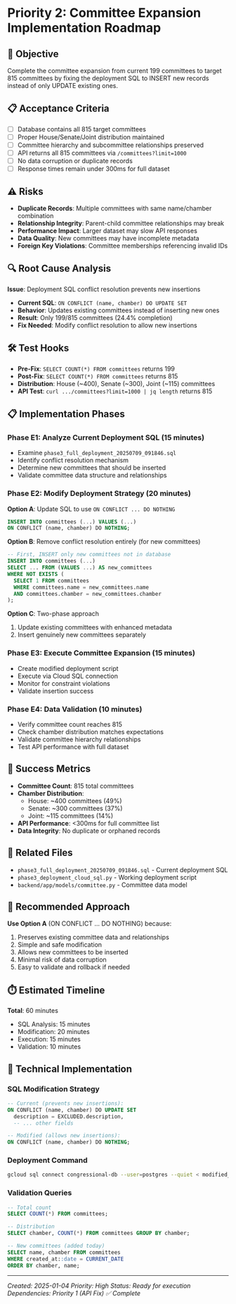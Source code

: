 # Priority 2: Committee Expansion Implementation Roadmap

## 🎯 Objective
Complete the committee expansion from current 199 committees to target 815 committees by fixing the deployment SQL to INSERT new records instead of only UPDATE existing ones.

## 📋 Acceptance Criteria
- [ ] Database contains all 815 target committees
- [ ] Proper House/Senate/Joint distribution maintained
- [ ] Committee hierarchy and subcommittee relationships preserved
- [ ] API returns all 815 committees via `/committees?limit=1000`
- [ ] No data corruption or duplicate records
- [ ] Response times remain under 300ms for full dataset

## ⚠️ Risks
- **Duplicate Records**: Multiple committees with same name/chamber combination
- **Relationship Integrity**: Parent-child committee relationships may break
- **Performance Impact**: Larger dataset may slow API responses
- **Data Quality**: New committees may have incomplete metadata
- **Foreign Key Violations**: Committee memberships referencing invalid IDs

## 🔍 Root Cause Analysis
**Issue**: Deployment SQL conflict resolution prevents new insertions
- **Current SQL**: `ON CONFLICT (name, chamber) DO UPDATE SET`
- **Behavior**: Updates existing committees instead of inserting new ones
- **Result**: Only 199/815 committees (24.4% completion)
- **Fix Needed**: Modify conflict resolution to allow new insertions

## 🛠️ Test Hooks
- **Pre-Fix**: `SELECT COUNT(*) FROM committees` returns 199
- **Post-Fix**: `SELECT COUNT(*) FROM committees` returns 815
- **Distribution**: House (~400), Senate (~300), Joint (~115) committees
- **API Test**: `curl .../committees?limit=1000 | jq length` returns 815

## 📋 Implementation Phases

### Phase E1: Analyze Current Deployment SQL (15 minutes)
- Examine `phase3_full_deployment_20250709_091846.sql`
- Identify conflict resolution mechanism
- Determine new committees that should be inserted
- Validate committee data structure and relationships

### Phase E2: Modify Deployment Strategy (20 minutes)
**Option A**: Update SQL to use `ON CONFLICT ... DO NOTHING`
```sql
INSERT INTO committees (...) VALUES (...)
ON CONFLICT (name, chamber) DO NOTHING;
```

**Option B**: Remove conflict resolution entirely (for new committees)
```sql
-- First, INSERT only new committees not in database
INSERT INTO committees (...) 
SELECT ... FROM (VALUES ...) AS new_committees
WHERE NOT EXISTS (
  SELECT 1 FROM committees 
  WHERE committees.name = new_committees.name 
  AND committees.chamber = new_committees.chamber
);
```

**Option C**: Two-phase approach
1. Update existing committees with enhanced metadata
2. Insert genuinely new committees separately

### Phase E3: Execute Committee Expansion (15 minutes)
- Create modified deployment script
- Execute via Cloud SQL connection
- Monitor for constraint violations
- Validate insertion success

### Phase E4: Data Validation (10 minutes)
- Verify committee count reaches 815
- Check chamber distribution matches expectations
- Validate committee hierarchy relationships
- Test API performance with full dataset

## 🎯 Success Metrics
- **Committee Count**: 815 total committees
- **Chamber Distribution**: 
  - House: ~400 committees (49%)
  - Senate: ~300 committees (37%)
  - Joint: ~115 committees (14%)
- **API Performance**: <300ms for full committee list
- **Data Integrity**: No duplicate or orphaned records

## 📂 Related Files
- `phase3_full_deployment_20250709_091846.sql` - Current deployment SQL
- `phase3_deployment_cloud_sql.py` - Working deployment script
- `backend/app/models/committee.py` - Committee data model

## 🚀 Recommended Approach
**Use Option A** (ON CONFLICT ... DO NOTHING) because:
1. Preserves existing committee data and relationships
2. Simple and safe modification
3. Allows new committees to be inserted
4. Minimal risk of data corruption
5. Easy to validate and rollback if needed

## ⏱️ Estimated Timeline
**Total**: 60 minutes
- SQL Analysis: 15 minutes
- Modification: 20 minutes
- Execution: 15 minutes
- Validation: 10 minutes

## 🔧 Technical Implementation

### SQL Modification Strategy
```sql
-- Current (prevents new insertions):
ON CONFLICT (name, chamber) DO UPDATE SET
  description = EXCLUDED.description,
  -- ... other fields

-- Modified (allows new insertions):
ON CONFLICT (name, chamber) DO NOTHING;
```

### Deployment Command
```bash
gcloud sql connect congressional-db --user=postgres --quiet < modified_deployment.sql
```

### Validation Queries
```sql
-- Total count
SELECT COUNT(*) FROM committees;

-- Distribution
SELECT chamber, COUNT(*) FROM committees GROUP BY chamber;

-- New committees (added today)
SELECT name, chamber FROM committees 
WHERE created_at::date = CURRENT_DATE 
ORDER BY chamber, name;
```

---
*Created: 2025-01-04*
*Priority: High*
*Status: Ready for execution*
*Dependencies: Priority 1 (API Fix) ✅ Complete*